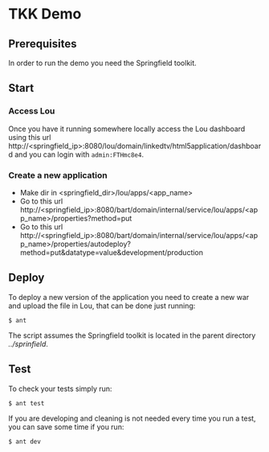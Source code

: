 TKK Demo
===================

## Prerequisites

In order to run the demo you need the Springfield toolkit.

## Start

### Access Lou
Once you have it running somewhere locally access the Lou dashboard using this url 
http://\<springfield_ip\>:8080/lou/domain/linkedtv/html5application/dashboard and you can login with `admin:FTHmc8e4`.

###  Create a new application

* Make dir in \<springfield_dir\>/lou/apps/<app_name>
* Go to this url http://\<springfield_ip\>:8080/bart/domain/internal/service/lou/apps/<app_name>/properties?method=put
* Go to this url http://\<springfield_ip\>:8080/bart/domain/internal/service/lou/apps/<app_name>/properties/autodeploy?method=put&datatype=value&development/production

## Deploy

To deploy a new version of the application you need to create a new war and upload the file in Lou, that can be done just running:

    $ ant

The script assumes the Springfield toolkit is located in the parent directory _../sprinfield_. 

## Test

To check your tests simply run:

    $ ant test

If you are developing and cleaning is not needed every time you run a test, you can save some time if you run:

    $ ant dev

